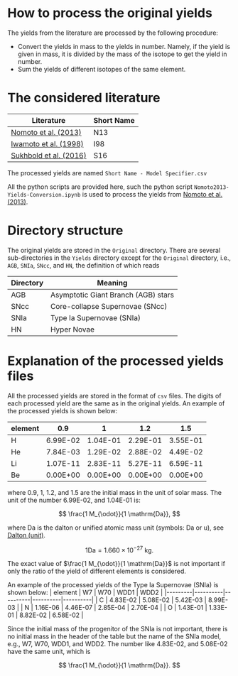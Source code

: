 # How to process the original yields

The yields from the literature are processed by the following procedure:
- Convert the yields in mass to the yields in number. Namely, if the yield is given in mass, it is divided by the mass of the isotope to get the yield in number.
- Sum the yields of different isotopes of the same element.


# The considered literature

| Literature             | Short Name |
|------------------------|------------|
| [Nomoto et al. (2013)](https://www.annualreviews.org/doi/10.1146/annurev-astro-082812-140956)   | N13        |
| [Iwamoto et al. (1998)](https://iopscience.iop.org/article/10.1086/313278) | I98        |
| [Sukhbold et al. (2016)](https://iopscience.iop.org/article/10.3847/0004-637X/821/1/38) | S16        |

The processed yields are named `Short Name - Model Specifier.csv`

All the python scripts are provided here, such the python script `Nomoto2013-Yields-Conversion.ipynb` is used to process the yields from [Nomoto et al. (2013)](https://www.annualreviews.org/doi/10.1146/annurev-astro-082812-140956).

# Directory structure

The original yields are stored in the `Original` directory.
There are several sub-directories in the `Yields` directory except for the `Original` directory, i.e., `AGB`, `SNIa`, `SNcc`, and `HN`, the definition of which reads

| Directory | Meaning                             |
|-----------|-------------------------------------|
| AGB       | Asymptotic Giant Branch (AGB) stars |
| SNcc      | Core-collapse Supernovae (SNcc)     |
| SNIa      | Type Ia Supernovae (SNIa)           |
| HN        | Hyper Novae                         |


# Explanation of the processed yields files

All the processed yields are stored in the format of `csv` files. The digits of each processed yield are the same as in the original yields.
An example of the processed yields is shown below:

| element | 0.9      | 1        | 1.2      | 1.5      |
|---------|----------|----------|----------|----------|
| H       | 6.99E-02 | 1.04E-01 | 2.29E-01 | 3.55E-01 |
| He      | 7.84E-03 | 1.29E-02 | 2.88E-02 | 4.49E-02 |
| Li      | 1.07E-11 | 2.83E-11 | 5.27E-11 | 6.59E-11 |
| Be      | 0.00E+00 | 0.00E+00 | 0.00E+00 | 0.00E+00 |

where 0.9, 1, 1.2, and 1.5 are the initial mass in the unit of solar mass.
The unit of the number 6.99E-02, and 1.04E-01 is:

$$
\frac{1 M_{\odot}}{1 \mathrm{Da}},
$$

where $\mathrm{Da}$ is the dalton or unified atomic mass unit (symbols: Da or u), see [Dalton (unit)](https://en.wikipedia.org/wiki/Dalton_(unit)).

$$
1\mathrm{Da} = 1.660\times 10^{-27} ~ \mathrm{kg}.
$$

The exact value of $\frac{1 M_{\odot}}{1 \mathrm{Da}}$ is not important if only the ratio of the yield of different elements is considered.

An example of the processed yields of the Type Ia Supernovae (SNIa) is shown below:
| element | W7       | W70      | WDD1     | WDD2     |
|---------|----------|----------|----------|----------|
| C       | 4.83E-02 | 5.08E-02 | 5.42E-03 | 8.99E-03 |
| N       | 1.16E-06 | 4.46E-07 | 2.85E-04 | 2.70E-04 |
| O       | 1.43E-01 | 1.33E-01 | 8.82E-02 | 6.58E-02 |

Since the initial mass of the progenitor of the SNIa is not important, there is no initial mass in the header of the table but the name of the SNIa model, e.g., W7, W70, WDD1, and WDD2.
The number like 4.83E-02, and 5.08E-02 have the same unit, which is 

$$
\frac{1 M_{\odot}}{1 \mathrm{Da}}.
$$
